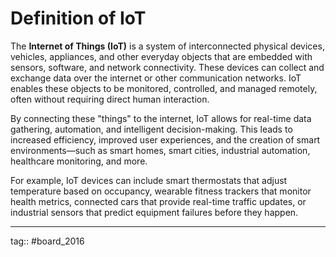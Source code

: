 # Definition of IoT

The **Internet of Things (IoT)** is a system of interconnected physical devices, vehicles, appliances, and other everyday objects that are embedded with sensors, software, and network connectivity. These devices can collect and exchange data over the internet or other communication networks. IoT enables these objects to be monitored, controlled, and managed remotely, often without requiring direct human interaction.

By connecting these "things" to the internet, IoT allows for real-time data gathering, automation, and intelligent decision-making. This leads to increased efficiency, improved user experiences, and the creation of smart environments—such as smart homes, smart cities, industrial automation, healthcare monitoring, and more.

For example, IoT devices can include smart thermostats that adjust temperature based on occupancy, wearable fitness trackers that monitor health metrics, connected cars that provide real-time traffic updates, or industrial sensors that predict equipment failures before they happen.

---

tag:: #board_2016 